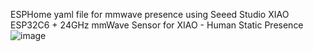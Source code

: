 ESPHome yaml file for mmwave presence using Seeed Studio XIAO ESP32C6 + 24GHz mmWave Sensor for XIAO - Human Static Presence
![image](https://github.com/wsian/xiao_esp32_mmwave/assets/5869516/258d8bc6-82fc-4835-80f3-602e6b0714ae)

